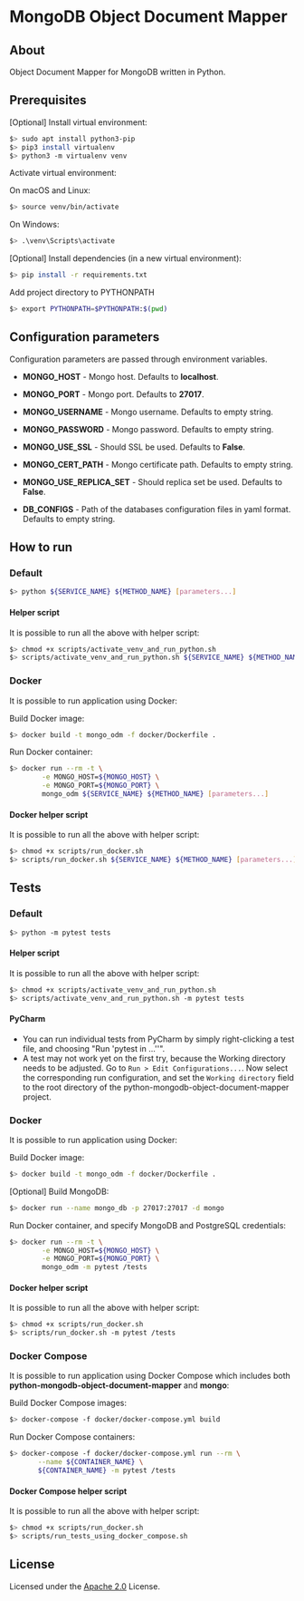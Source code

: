 # MongoDB Object Document Mapper

## About 

Object Document Mapper for MongoDB written in Python.

## Prerequisites

\[Optional\] Install virtual environment:

```bash
$> sudo apt install python3-pip
$> pip3 install virtualenv
$> python3 -m virtualenv venv
```

Activate virtual environment:

On macOS and Linux:
```bash
$> source venv/bin/activate
```

On Windows:
```bash
$> .\venv\Scripts\activate
```

\[Optional\] Install dependencies (in a new virtual environment):
```bash
$> pip install -r requirements.txt
```

Add project directory to PYTHONPATH
```bash
$> export PYTHONPATH=$PYTHONPATH:$(pwd)
```

## Configuration parameters

Configuration parameters are passed through environment variables.

* **MONGO_HOST** - Mongo host. Defaults to **localhost**.

* **MONGO_PORT** - Mongo port. Defaults to **27017**.

* **MONGO_USERNAME** - Mongo username. Defaults to empty string.

* **MONGO_PASSWORD** - Mongo password. Defaults to empty string.

* **MONGO_USE_SSL** - Should SSL be used. Defaults to **False**.

* **MONGO_CERT_PATH** - Mongo certificate path. Defaults to empty string.

* **MONGO_USE_REPLICA_SET** - Should replica set be used. Defaults to **False**.

* **DB_CONFIGS** - Path of the databases configuration files in yaml format. Defaults to empty string.

## How to run

### Default

```bash
$> python ${SERVICE_NAME} ${METHOD_NAME} [parameters...]
```

#### Helper script

It is possible to run all the above with helper script:

```bash
$> chmod +x scripts/activate_venv_and_run_python.sh
$> scripts/activate_venv_and_run_python.sh ${SERVICE_NAME} ${METHOD_NAME} [parameters...]
```

### Docker

It is possible to run application using Docker:

Build Docker image:
```bash
$> docker build -t mongo_odm -f docker/Dockerfile .
```

Run Docker container:
```bash
$> docker run --rm -t \
        -e MONGO_HOST=${MONGO_HOST} \
        -e MONGO_PORT=${MONGO_PORT} \
        mongo_odm ${SERVICE_NAME} ${METHOD_NAME} [parameters...]
```

#### Docker helper script

It is possible to run all the above with helper script:

```bash
$> chmod +x scripts/run_docker.sh
$> scripts/run_docker.sh ${SERVICE_NAME} ${METHOD_NAME} [parameters...]
```

## Tests

### Default

```bash
$> python -m pytest tests
```

#### Helper script

It is possible to run all the above with helper script:

```bash
$> chmod +x scripts/activate_venv_and_run_python.sh
$> scripts/activate_venv_and_run_python.sh -m pytest tests
```

#### PyCharm

- You can run individual tests from PyCharm by simply right-clicking a test file, and choosing "Run 'pytest in ...''".
- A test may not work yet on the first try, because the Working directory needs to be adjusted. Go to `Run > Edit Configurations...`. Now select the corresponding run configuration, and set the `Working directory` field to the root directory of the python-mongodb-object-document-mapper project. 


### Docker

It is possible to run application using Docker:

Build Docker image:
```bash
$> docker build -t mongo_odm -f docker/Dockerfile .
```

\[Optional\] Build MongoDB:
```bash
$> docker run --name mongo_db -p 27017:27017 -d mongo
```

Run Docker container, and specify MongoDB and PostgreSQL credentials:
```bash
$> docker run --rm -t \
        -e MONGO_HOST=${MONGO_HOST} \
        -e MONGO_PORT=${MONGO_PORT} \
        mongo_odm -m pytest /tests
```

#### Docker helper script

It is possible to run all the above with helper script:

```bash
$> chmod +x scripts/run_docker.sh
$> scripts/run_docker.sh -m pytest /tests
```

### Docker Compose

It is possible to run application using Docker Compose which includes both **python-mongodb-object-document-mapper** and **mongo**:

Build Docker Compose images:
```bash
$> docker-compose -f docker/docker-compose.yml build
```

Run Docker Compose containers:
```bash
$> docker-compose -f docker/docker-compose.yml run --rm \
       --name ${CONTAINER_NAME} \
       ${CONTAINER_NAME} -m pytest /tests
```

#### Docker Compose helper script

It is possible to run all the above with helper script:

```bash
$> chmod +x scripts/run_docker.sh
$> scripts/run_tests_using_docker_compose.sh
```

## License

Licensed under the
[Apache 2.0](https://github.com/google/python-fire/blob/master/LICENSE) License.